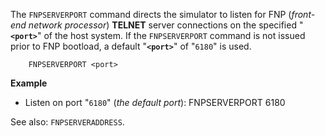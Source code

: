
<!-- SPDX-License-Identifier: LicenseRef-DPS8M-Doc OR LicenseRef-CF-GAL -->
<!-- SPDX-FileCopyrightText: 2022 The DPS8M Development Team -->
<!-- scspell-id: 4132ae42-340e-11ed-83d3-80ee73e9b8e7 -->

The `FNPSERVERPORT` command directs the simulator to listen for FNP (*front-end network processor*) **TELNET** server connections on the specified "**`<port>`**" of the host system.  If the `FNPSERVERPORT` command is not issued prior to FNP bootload, a default "**`<port>`**" of "`6180`" is used.

        FNPSERVERPORT <port>

**Example**

* Listen on port "`6180`" (*the default port*):
        FNPSERVERPORT 6180

See also: `FNPSERVERADDRESS`.

